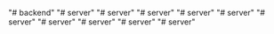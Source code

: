"# backend" 
"# server" 
"# server" 
"# server" 
"# server" 
"# server" 
"# server" 
"# server" 
"# server" 
"# server" 
"# server" 
